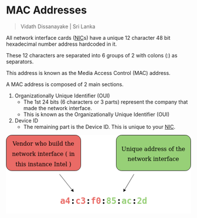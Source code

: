 # MAC Addresses

> Vidath Dissanayake | Sri Lanka

All network interface cards ([NIC](devices/layer%202/NIC.md)s) have a unique 12 character 48 bit hexadecimal number address hardcoded in it.

These 12 characters are separated into 6 groups of 2 with colons (:) as separators.

This address is known as the Media Access Control (MAC) address.

A MAC address is composed of 2 main sections.
1. Organizationally Unique Identifier (OUI)
    - The 1st 24 bits (6 characters or 3 parts) represent the company that made the network interface.
    - This is known as the Organizationally Unique Identifier (OUI)
2. Device ID
    - The remaining part is the Device ID. This is unique to your [NIC](devices/layer%202/NIC.md).

![mac address](assets/images/mac%20address.png)